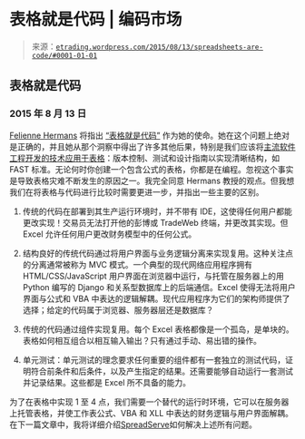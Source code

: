 <!--yml

分类：未分类

日期：2024-05-12 19:31:14

-->

# 表格就是代码 | 编码市场

> 来源：[`etrading.wordpress.com/2015/08/13/spreadsheets-are-code/#0001-01-01`](https://etrading.wordpress.com/2015/08/13/spreadsheets-are-code/#0001-01-01)

## 表格就是代码

### 2015 年 8 月 13 日

[Felienne Hermans](http://www.felienne.com/) 将指出 [“表格就是代码”](http://www.slideshare.net/Felienne/spreadsheets-are-code-online) 作为她的使命。她在这个问题上绝对是正确的，并且她从那个洞察中得出了许多其他后果，特别是我们应该将[主流软件工程开发的技术应用于表格](http://spreadsheetlab.org/sems15/)：版本控制、测试和设计指南以实现清晰结构，如 FAST 标准。无论何时你创建一个包含公式的表格，你都是在编程。忽视这个事实是导致表格灾难不断发生的原因之一。我完全同意 Hermans 教授的观点。但我想我们在将表格与代码进行比较时需要更进一步，并指出一些主要的区别。

1.  传统的代码在部署到其生产运行环境时，并不带有 IDE，这使得任何用户都能更改实现！交易员无法打开他的彭博或 TradeWeb 终端，并更改其实现。但 Excel 允许任何用户更改财务模型中的任何公式。

1.  结构良好的传统代码通过将用户界面与业务逻辑分离来实现复用。这种关注点的分离通常被称为 MVC 模式。一个典型的现代网络应用程序拥有 HTML/CSS/JavaScript 用户界面在浏览器中运行，与托管在服务器上的用 Python 编写的 Django 和关系型数据库上的后端通信。Excel 使得无法将用户界面与公式和 VBA 中表达的逻辑解耦。现代应用程序为它们的架构师提供了选择；给定的代码属于浏览器、服务器层还是数据库？

1.  传统的代码通过组件实现复用。每个 Excel 表格都像是一个孤岛，是单块的。表格如何相互组合以相互输入输出？只有通过手动、易出错的操作。

1.  单元测试：单元测试的理念要求任何重要的组件都有一套独立的测试代码，证明符合前条件和后条件，以及产生指定的结果。还需要能够自动运行一套测试并记录结果。这些都是 Excel 所不具备的能力。

为了在表格中实现 1 至 4 点，我们需要一个替代的运行时环境，它可以在服务器上托管表格，并使工作表公式、VBA 和 XLL 中表达的财务逻辑与用户界面解耦。在下一篇文章中，我将详细介绍[SpreadServe](http://spreadserve.com)如何解决上述所有问题。
